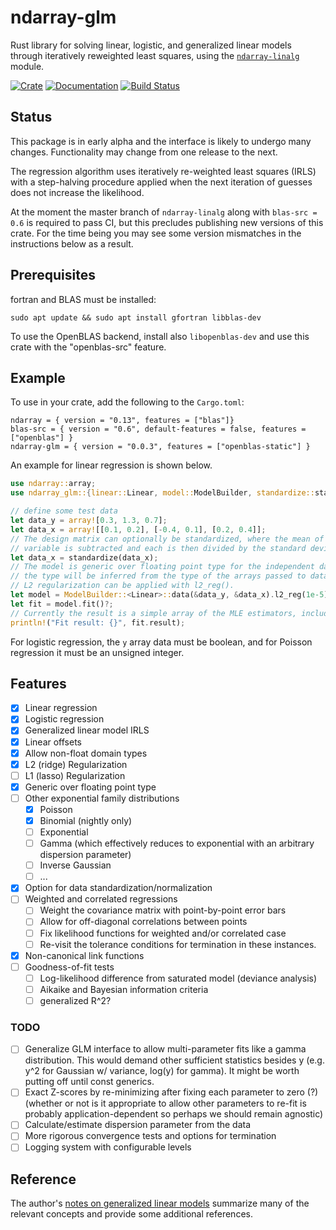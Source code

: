 # ndarray-glm

Rust library for solving linear, logistic, and generalized linear models through
iteratively reweighted least squares, using the
[`ndarray-linalg`](https://docs.rs/crate/ndarray-linalg/) module.

[![Crate](https://img.shields.io/crates/v/ndarray-glm.svg)](https://crates.io/crates/ndarray-glm)
[![Documentation](https://docs.rs/ndarray-glm/badge.svg)](https://docs.rs/ndarray-glm)
[![Build Status](https://travis-ci.org/felix-clark/ndarray-glm.png?branch=master)](https://travis-ci.org/felix-clark/ndarray-glm)

## Status

This package is in early alpha and the interface is likely to undergo many
changes. Functionality may change from one release to the next.

The regression algorithm uses iteratively re-weighted least squares (IRLS) with
a step-halving procedure applied when the next iteration of guesses does not
increase the likelihood.

At the moment the master branch of `ndarray-linalg` along with `blas-src = 0.6`
is required to pass CI, but this precludes publishing new versions of this
crate. For the time being you may see some version mismatches in the
instructions below as a result.

## Prerequisites

fortran and BLAS must be installed:
```
sudo apt update && sudo apt install gfortran libblas-dev
```

To use the OpenBLAS backend, install also `libopenblas-dev` and use this crate with the "openblas-src" feature.

## Example

To use in your crate, add the following to the `Cargo.toml`:

```
ndarray = { version = "0.13", features = ["blas"]}
blas-src = { version = "0.6", default-features = false, features = ["openblas"] }
ndarray-glm = { version = "0.0.3", features = ["openblas-static"] }
```

An example for linear regression is shown below.

``` rust
use ndarray::array;
use ndarray_glm::{linear::Linear, model::ModelBuilder, standardize::standardize};

// define some test data
let data_y = array![0.3, 1.3, 0.7];
let data_x = array![[0.1, 0.2], [-0.4, 0.1], [0.2, 0.4]];
// The design matrix can optionally be standardized, where the mean of each independent
// variable is subtracted and each is then divided by the standard deviation of that variable.
let data_x = standardize(data_x);
// The model is generic over floating point type for the independent data variables, and
// the type will be inferred from the type of the arrays passed to data().
// L2 regularization can be applied with l2_reg().
let model = ModelBuilder::<Linear>::data(&data_y, &data_x).l2_reg(1e-5).build()?;
let fit = model.fit()?;
// Currently the result is a simple array of the MLE estimators, including the intercept term.
println!("Fit result: {}", fit.result);
```

For logistic regression, the `y` array data must be boolean, and for Poisson
regression it must be an unsigned integer.

## Features

- [X] Linear regression
- [X] Logistic regression
- [X] Generalized linear model IRLS
- [X] Linear offsets
- [X] Allow non-float domain types
- [X] L2 (ridge) Regularization
- [ ] L1 (lasso) Regularization
- [X] Generic over floating point type
- [ ] Other exponential family distributions
  - [X] Poisson
  - [X] Binomial (nightly only)
  - [ ] Exponential
  - [ ] Gamma (which effectively reduces to exponential with an arbitrary
        dispersion parameter)
  - [ ] Inverse Gaussian
  - [ ] ...
- [X] Option for data standardization/normalization
- [ ] Weighted and correlated regressions
  - [ ] Weight the covariance matrix with point-by-point error bars
  - [ ] Allow for off-diagonal correlations between points
  - [ ] Fix likelihood functions for weighted and/or correlated case
  - [ ] Re-visit the tolerance conditions for termination in these instances.
- [X] Non-canonical link functions
- [ ] Goodness-of-fit tests
  - [ ] Log-likelihood difference from saturated model (deviance analysis)
  - [ ] Aikaike and Bayesian information criteria
  - [ ] generalized R^2?

### TODO

- [ ] Generalize GLM interface to allow multi-parameter fits like a gamma
      distribution. This would demand other sufficient statistics besides y
      (e.g. y^2 for Gaussian w/ variance, log(y) for gamma). It might be worth
      putting off until const generics.
- [ ] Exact Z-scores by re-minimizing after fixing each parameter to zero (?)
      (whether or not is it appropriate to allow other parameters to re-fit is
      probably application-dependent so perhaps we should remain agnostic)
- [ ] Calculate/estimate dispersion parameter from the data
- [ ] More rigorous convergence tests and options for termination
- [ ] Logging system with configurable levels

## Reference

The author's [notes on generalized linear
models](https://felix-clark.github.io/glm-math) summarize many of the relevant
concepts and provide some additional references.

